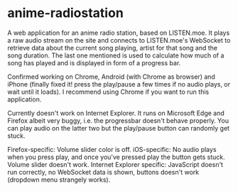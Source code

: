 # anime-radiostation
A web application for an anime radio station, based on LISTEN.moe. It plays a raw audio stream on the site and connects to LISTEN.moe's WebSocket to retrieve data about the current song playing, artist for that song and the song duration. The last one mentioned is used to calculate how much of a song has played and is displayed in form of a progress bar.

Confirmed working on Chrome, Android (with Chrome as browser) and iPhone (finally fixed it! press the play/pause a few times if no audio plays, or wait until it loads). I recommend using Chrome if you want to run this application.

Currently doesn't work on Internet Explorer. It runs on Microsoft Edge and Firefox albeit very buggy, i.e. the progressbar doesn't behave properly. You can play audio on the latter two but the play/pause button can randomly get stuck.

Firefox-specific: Volume slider color is off. 
iOS-specific: No audio plays when you press play, and once you've pressed play the button gets stuck. Volume slider doesn't work.
Internet Explorer specific: JavaScript doesn't run correctly, no WebSocket data is shown, buttons doesn't work (dropdown menu strangely works).
